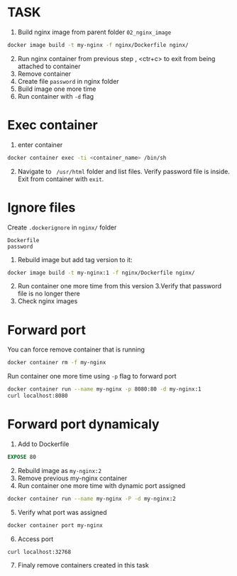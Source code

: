 # TASK

1. Build nginx image from parent folder `02_nginx_image`
```sh
docker image build -t my-nginx -f nginx/Dockerfile nginx/
```

2. Run nginx container from previous step , <ctr+c> to exit from being attached to container
3. Remove container
4. Create file `password` in nginx folder
5. Build image one more time
6. Run container with `-d` flag

# Exec container

1. enter container

```sh
docker container exec -ti <container_name> /bin/sh
```
2. Navigate to ` /usr/html` folder and list files. Verify password file is inside. Exit from container with `exit`.

# Ignore files

Create `.dockerignore` in `nginx/` folder

```.dockerignore
Dockerfile
password
```

1. Rebuild image but add tag version to it:

```sh
docker image build -t my-nginx:1 -f nginx/Dockerfile nginx/
```
2. Run container one more time from this version
3.Verify that password file is no longer there 
4. Check nginx images

# Forward port

You can force remove container that is running

```sh
docker container rm -f my-nginx
```

Run container one more time using `-p` flag to forward port

```sh
docker container run --name my-nginx -p 8080:80 -d my-nginx:1
curl localhost:8080
```

# Forward port dynamicaly

1. Add to Dockerfile 

```Dockerfile
EXPOSE 80
```

2. Rebuild image as `my-nginx:2`
3. Remove previous my-nginx container
4. Run container one more time with dynamic port assigned

```sh
docker container run --name my-nginx -P -d my-nginx:2
```

5. Verify what port was assigned

```sh
docker container port my-nginx
```

6. Access port
```sh
curl localhost:32768
```

7. Finaly remove containers created in this task



